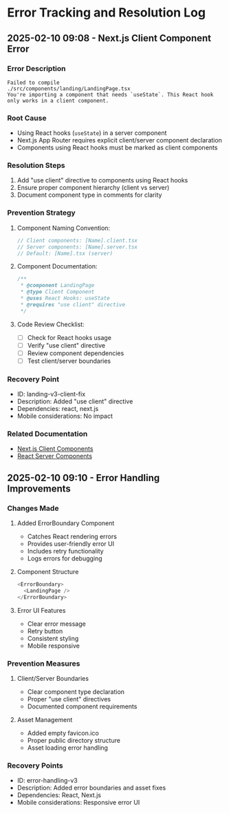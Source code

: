 # Error Tracking and Resolution Log

## 2025-02-10 09:08 - Next.js Client Component Error

### Error Description
```
Failed to compile
./src/components/landing/LandingPage.tsx
You're importing a component that needs `useState`. This React hook only works in a client component.
```

### Root Cause
- Using React hooks (`useState`) in a server component
- Next.js App Router requires explicit client/server component declaration
- Components using React hooks must be marked as client components

### Resolution Steps
1. Add "use client" directive to components using React hooks
2. Ensure proper component hierarchy (client vs server)
3. Document component type in comments for clarity

### Prevention Strategy
1. Component Naming Convention:
   ```typescript
   // Client components: [Name].client.tsx
   // Server components: [Name].server.tsx
   // Default: [Name].tsx (server)
   ```

2. Component Documentation:
   ```typescript
   /**
    * @component LandingPage
    * @type Client Component
    * @uses React Hooks: useState
    * @requires "use client" directive
    */
   ```

3. Code Review Checklist:
   - [ ] Check for React hooks usage
   - [ ] Verify "use client" directive
   - [ ] Review component dependencies
   - [ ] Test client/server boundaries

### Recovery Point
- ID: landing-v3-client-fix
- Description: Added "use client" directive
- Dependencies: react, next.js
- Mobile considerations: No impact

### Related Documentation
- [Next.js Client Components](https://nextjs.org/docs/app/api-reference/directives/use-client)
- [React Server Components](https://nextjs.org/docs/app/building-your-application/rendering/server-components)

## 2025-02-10 09:10 - Error Handling Improvements

### Changes Made
1. Added ErrorBoundary Component
   - Catches React rendering errors
   - Provides user-friendly error UI
   - Includes retry functionality
   - Logs errors for debugging

2. Component Structure
   ```typescript
   <ErrorBoundary>
     <LandingPage />
   </ErrorBoundary>
   ```

3. Error UI Features
   - Clear error message
   - Retry button
   - Consistent styling
   - Mobile responsive

### Prevention Measures
1. Client/Server Boundaries
   - Clear component type declaration
   - Proper "use client" directives
   - Documented component requirements

2. Asset Management
   - Added empty favicon.ico
   - Proper public directory structure
   - Asset loading error handling

### Recovery Points
- ID: error-handling-v3
- Description: Added error boundaries and asset fixes
- Dependencies: React, Next.js
- Mobile considerations: Responsive error UI
